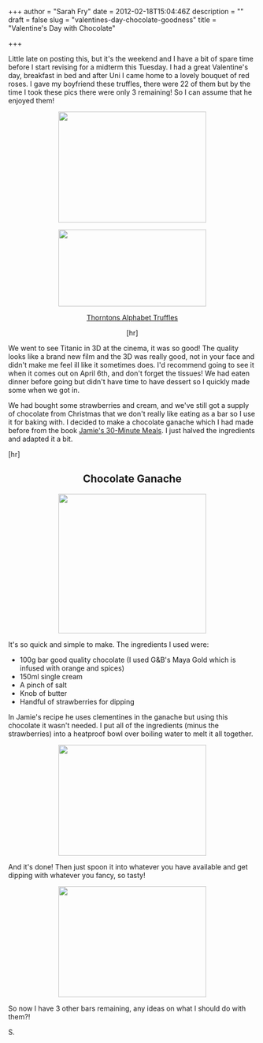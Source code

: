 +++
author = "Sarah Fry"
date = 2012-02-18T15:04:46Z
description = ""
draft = false
slug = "valentines-day-chocolate-goodness"
title = "Valentine's Day with Chocolate"

+++


<p style="text-align: left;">Little late on posting this, but it's the weekend and I have a bit of spare time before I start revising for a midterm this Tuesday. I had a great Valentine's day, breakfast in bed and after Uni I came home to a lovely bouquet of red roses. I gave my boyfriend these truffles, there were 22 of them but by the time I took these pics there were only 3 remaining! So I can assume that he enjoyed them!</p>
<p style="text-align: center;"><a href="https://yayfryday.com/images/2012/02/IMGP2378.jpg"><img class="aligncenter size-medium wp-image-186" title="IMGP2378" src="https://yayfryday.com/images/2012/02/IMGP2378-300x225.jpg" alt="" width="300" height="225" /></a></p>
<p style="text-align: center;"><a href="https://yayfryday.com/images/2012/02/IMGP2365.jpg"><img class="size-medium wp-image-185 aligncenter" title="IMGP2365" src="https://yayfryday.com/images/2012/02/IMGP2365-300x156.jpg" alt="" width="300" height="156" /></a></p>
<p style="text-align: center;"><a href="http://www.thorntons.co.uk/pages/servery/AlphabetTrufflesIntro.asp" target="_blank">Thorntons Alphabet Truffles</a></p>
<p style="text-align: center;">[hr]</p>
<p style="text-align: left;">We went to see Titanic in 3D at the cinema, it was so good! The quality looks like a brand new film and the 3D was really good, not in your face and didn't make me feel ill like it sometimes does. I'd recommend going to see it when it comes out on April 6th, and don't forget the tissues! We had eaten dinner before going but didn't have time to have dessert so I quickly made some when we got in.</p>
<p style="text-align: left;">We had bought some strawberries and cream, and we've still got a supply of chocolate from Christmas that we don't really like eating as a bar so I use it for baking with. I decided to make a chocolate ganache which I had made before from the book <a href="http://www.amazon.co.uk/Jamies-30-Minute-Meals-Revolutionary-Approach/dp/0718154770" target="_blank">Jamie's 30-Minute Meals</a>. I just halved the ingredients and adapted it a bit.</p>
<p style="text-align: left;">[hr]</p>

<h2 style="text-align: center;">Chocolate Ganache</h2>
<p style="text-align: center;"><a href="https://yayfryday.com/images/2012/02/IMGP2380.jpg"><img class=" wp-image-187 alignnone" title="IMGP2380" src="https://yayfryday.com/images/2012/02/IMGP2380-300x283.jpg" alt="" width="300" height="283" /></a></p>
<p style="text-align: left;">It's so quick and simple to make. The ingredients I used were:</p>

<ul>
	<li>100g bar good quality chocolate (I used G&amp;B's Maya Gold which is infused with orange and spices)</li>
	<li>150ml single cream</li>
	<li>A pinch of salt</li>
	<li>Knob of butter</li>
	<li>Handful of strawberries for dipping</li>
</ul>
In Jamie's recipe he uses clementines in the ganache but using this chocolate it wasn't needed. I put all of the ingredients (minus the strawberries) into a heatproof bowl over boiling water to melt it all together.
<p style="text-align: center;"><a href="https://yayfryday.com/images/2012/02/IMGP2395.jpg"><img class="size-medium wp-image-188 aligncenter" title="IMGP2395" src="https://yayfryday.com/images/2012/02/IMGP2395-300x225.jpg" alt="" width="300" height="225" /></a></p>
<p style="text-align: left;">And it's done! Then just spoon it into whatever you have available and get dipping with whatever you fancy, so tasty!</p>
<p style="text-align: center;"><a href="https://yayfryday.com/images/2012/02/IMGP2406.jpg"><img class="size-medium wp-image-189 aligncenter" title="IMGP2406" src="https://yayfryday.com/images/2012/02/IMGP2406-300x225.jpg" alt="" width="300" height="225" /></a></p>
<p style="text-align: left;">So now I have 3 other bars remaining, any ideas on what I should do with them?!</p>
<p style="text-align: left;">S.</p>

